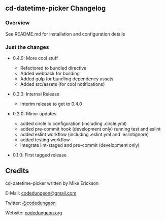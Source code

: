 ## cd-datetime-picker Changelog

### Overview
See README.md for installation and configuration details

### Just the changes
- 0.4.0: More cool stuff
  - Refactored to bundled directive
  - Added webpack for building
  - Added gulp for bundling dependency assets
  - Added src/assets (for cool notifications)

- 0.3.0: Internal Release
  - Interim release to get to 0.4.0

- 0.2.0: Minor updates
  - added circle.io configuration (including .circle.yml)
  - added pre-commit hook (development only) running test and eslint
  - added eslint workflow (including .eslint.yml and .eslintignore)
  - added testing workflow
  - integrate lint-staged and pre-commit (development only)

- 0.1.0: First tagged release



## Credits

cd-datetime-picker written by Mike Erickson

E-Mail: [codedungeon@gmail.com](mailto:codedungeon@gmail.com)

Twitter: [@codedungeon](http://twitter.com/codedungeon)

Website: [codedungeon.org](http://codedungeon.org)
